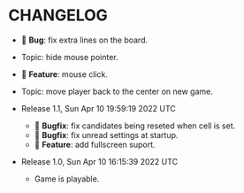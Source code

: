 # CHANGELOG

- 🎯 **Bug**: fix extra lines on the board.
- Topic: hide mouse pointer.
- 🏯 **Feature**: mouse click.
- Topic: move player back to the center on new game.

- Release 1.1, Sun Apr 10 19:59:19 2022 UTC
  - 🎯 **Bugfix**: fix candidates being reseted when cell is set.
  - 🎯 **Bugfix**: fix unread settings at startup.
  - 🏯 **Feature**: add fullscreen suport.

- Release 1.0, Sun Apr 10 16:15:39 2022 UTC
  - Game is playable.
